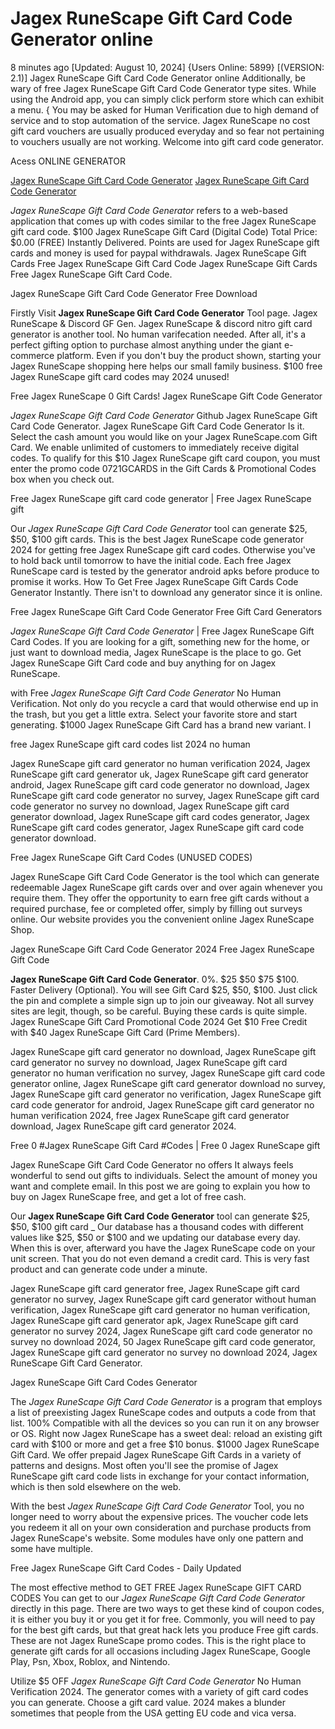 # Jagex RuneScape Gift Card Code Generator online

8 minutes ago [Updated: August 10, 2024] {Users Online: 5899} [(VERSION: 2.1)] Jagex RuneScape Gift Card Code Generator online  Additionally, be wary of free Jagex RuneScape Gift Card Code Generator type sites. While using the Android app, you can simply click perform store which can exhibit a menu. { You may be asked for Human Verification due to high demand of service and to stop automation of the service. Jagex RuneScape no cost gift card vouchers are usually produced everyday and so fear not pertaining to vouchers usually are not working. Welcome into gift card code generator.

Acess ONLINE GENERATOR

[Jagex RuneScape Gift Card Code Generator](http://tpdld.online/pgnhr2m)
[Jagex RuneScape Gift Card Code Generator](http://tpdld.online/pgnhr2m)

*Jagex RuneScape Gift Card Code Generator* refers to a web-based application that comes up with codes similar to the free Jagex RuneScape gift card code. $100 Jagex RuneScape Gift Card (Digital Code) Total Price: $0.00 (FREE) Instantly Delivered. Points are used for Jagex RuneScape gift cards and money is used for paypal withdrawals. Jagex RuneScape Gift Cards Free Jagex RuneScape Gift Card Code Jagex RuneScape Gift Cards Free Jagex RuneScape Gift Card Code. 

Jagex RuneScape Gift Card Code Generator Free Download

Firstly Visit **Jagex RuneScape Gift Card Code Generator** Tool page. Jagex RuneScape & Discord GF Gen. Jagex RuneScape & discord nitro gift card generator is another tool. No human varifecation needed. After all, it's a perfect gifting option to purchase almost anything under the giant e-commerce platform. Even if you don't buy the product shown, starting your Jagex RuneScape shopping here helps our small family business. $100 free Jagex RuneScape gift card codes may 2024 unused!

Free Jagex RuneScape 0 Gift Cards! Jagex RuneScape Gift Code Generator

*Jagex RuneScape Gift Card Code Generator* Github Jagex RuneScape Gift Card Code Generator. Jagex RuneScape Gift Card Code Generator Is it. Select the cash amount you would like on your Jagex RuneScape.com Gift Card. We enable unlimited of customers to immediately receive digital codes. To qualify for this $10 Jagex RuneScape gift card coupon, you must enter the promo code 0721GCARDS in the Gift Cards & Promotional Codes box when you check out.

Free Jagex RuneScape gift card code generator | Free Jagex RuneScape gift

Our *Jagex RuneScape Gift Card Code Generator* tool can generate $25, $50, $100 gift cards. This is the best Jagex RuneScape code generator 2024 for getting free Jagex RuneScape gift card codes. Otherwise you've to hold back until tomorrow to have the initial code. Each free Jagex RuneScape card is tested by the generator android apks before produce to promise it works. How To Get Free Jagex RuneScape Gift Cards Code Generator Instantly. There isn't to download any generator since it is online. 

Free Jagex RuneScape Gift Card Code Generator Free Gift Card Generators

*Jagex RuneScape Gift Card Code Generator* | Free Jagex RuneScape Gift Card Codes. If you are looking for a gift, something new for the home, or just want to download media, Jagex RuneScape is the place to go. Get Jagex RuneScape Gift Card code and buy anything for on Jagex RuneScape.

with Free *Jagex RuneScape Gift Card Code Generator* No Human Verification. Not only do you recycle a card that would otherwise end up in the trash, but you get a little extra. Select your favorite store and start generating. $1000 Jagex RuneScape Gift Card has a brand new variant. I

free Jagex RuneScape gift card codes list 2024 no human

Jagex RuneScape gift card generator no human verification 2024, Jagex RuneScape gift card generator uk, Jagex RuneScape gift card generator android, Jagex RuneScape gift card code generator no download, Jagex RuneScape gift card code generator no survey, Jagex RuneScape gift card code generator no survey no download, Jagex RuneScape gift card generator download, Jagex RuneScape gift card codes generator, Jagex RuneScape gift card codes generator, Jagex RuneScape gift card code generator download.

Free Jagex RuneScape Gift Card Codes (UNUSED CODES)

Jagex RuneScape Gift Card Code Generator is the tool which can generate redeemable Jagex RuneScape gift cards over and over again whenever you require them. They offer the opportunity to earn free gift cards without a required purchase, fee or completed offer, simply by filling out surveys online. Our website provides you the convenient online Jagex RuneScape Shop.

Jagex RuneScape Gift Card Code Generator 2024 Free Jagex RuneScape Gift Code

**Jagex RuneScape Gift Card Code Generator**. 0%. $25 $50 $75 $100. Faster Delivery (Optional). You will see Gift Card $25, $50, $100. Just click the pin and complete a simple sign up to join our giveaway. Not all survey sites are legit, though, so be careful. Buying these cards is quite simple. Jagex RuneScape Gift Card Promotional Code 2024 Get $10 Free Credit with $40 Jagex RuneScape Gift Card (Prime Members). 

Jagex RuneScape gift card generator no download, Jagex RuneScape gift card generator no survey no download, Jagex RuneScape gift card generator no human verification no survey, Jagex RuneScape gift card code generator online, Jagex RuneScape gift card generator download no survey, Jagex RuneScape gift card generator no verification, Jagex RuneScape gift card code generator for android, Jagex RuneScape gift card generator no human verification 2024, free Jagex RuneScape gift card generator download, Jagex RuneScape gift card generator 2024.

Free 0 #Jagex RuneScape Gift Card #Codes | Free 0 Jagex RuneScape gift

Jagex RuneScape Gift Card Code Generator no offers It always feels wonderful to send out gifts to individuals. Select the amount of money you want and complete email. In this post we are going to explain you how to buy on Jagex RuneScape free, and get a lot of free cash.

Our **Jagex RuneScape Gift Card Code Generator** tool can generate $25, $50, $100 gift card _ Our database has a thousand codes with different values like $25, $50 or $100 and we updating our database every day. When this is over, afterward you have the Jagex RuneScape code on your unit screen. That you do not even demand a credit card. This is very fast product and can generate code under a minute.

Jagex RuneScape gift card generator free, Jagex RuneScape gift card generator no survey, Jagex RuneScape gift card generator without human verification, Jagex RuneScape gift card generator no human verification, Jagex RuneScape gift card generator apk, Jagex RuneScape gift card generator no survey 2024, Jagex RuneScape gift card code generator no survey no download 2024, 50 Jagex RuneScape gift card code generator, Jagex RuneScape gift card generator no survey no download 2024, Jagex RuneScape Gift Card Generator.

Jagex RuneScape Gift Card Codes Generator

The *Jagex RuneScape Gift Card Code Generator* is a program that employs a list of preexisting Jagex RuneScape codes and outputs a code from that list. 100% Compatible with all the devices so you can run it on any browser or OS. Right now Jagex RuneScape has a sweet deal: reload an existing gift card with $100 or more and get a free $10 bonus. $1000 Jagex RuneScape Gift Card. We offer prepaid  Jagex RuneScape Gift Cards in a variety of patterns and designs. Most often you'll see the promise of Jagex RuneScape gift card code lists in exchange for your contact information, which is then sold elsewhere on the web.

With the best *Jagex RuneScape Gift Card Code Generator* Tool, you no longer need to worry about the expensive prices. The voucher code lets you redeem it all on your own consideration and purchase products from Jagex RuneScape's website. Some modules have only one pattern and some have multiple.

Free Jagex RuneScape Gift Card Codes - Daily Updated

The most effective method to GET FREE Jagex RuneScape GIFT CARD CODES You can get to our *Jagex RuneScape Gift Card Code Generator* directly in this page. There are two ways to get these kind of coupon codes, it is either you buy it or you get it for free. Commonly, you will need to pay for the best gift cards, but that great hack lets you produce Free gift cards. These are not Jagex RuneScape promo codes. This is the right place to generate gift cards for all occasions including Jagex RuneScape, Google Play, Psn, Xbox, Roblox, and Nintendo.

Utilize $5 OFF *Jagex RuneScape Gift Card Code Generator* No Human Verification 2024. The generator comes with a variety of gift card codes you can generate. Choose a gift card value. 2024 makes a blunder sometimes that people from the USA getting EU code and vica versa.